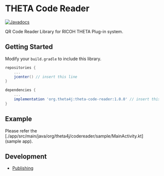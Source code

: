 # THETA Code Reader

[![Javadocs](https://javadoc.io/badge/org.theta4j/theta-code-reader.svg)](https://javadoc.io/doc/org.theta4j/theta-code-reader)

QR Code Reader Library for RICOH THETA Plug-in system.

## Getting Started

Modify your `build.gradle` to include this library.

```groovy
repositories {
    ...
    jcenter() // insert this line
}

dependencies {
    ...
    implementation 'org.theta4j:theta-code-reader:1.0.0' // insert this line
}
```

## Example

Please refer the [./app/src/main/java/org/theta4j/codereader/sample/MainActivity.kt](sample app).

## Development

* [Publishing](doc/dev/publish)
